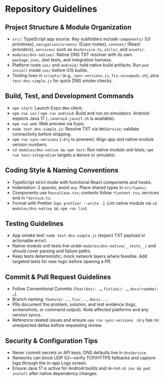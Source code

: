 # Repository Guidelines

## Project Structure & Module Organization
- `src/`: TypeScript app source. Key subfolders include `components/` (UI primitives), `navigation/screens/` (Expo routes), `context/` (React providers), `services/` such as `dnsService.ts`, `utils/`, and `assets/`.
- `modules/dns-native/`: Native DNS TXT resolver with its own `package.json`, Jest tests, and integration harness.
- Platform roots `ios/` and `android/` hold native build artifacts. Run `pod install` inside `ios/` before iOS builds.
- Tooling lives in `scripts/` (e.g., `sync-versions.js`, `fix-cocoapods.sh`), plus `test-dns-simple.js` for quick DNS smoke checks.

## Build, Test, and Development Commands
- `npm start`: Launch Expo dev client.
- `npm run ios` / `npm run android`: Build and run on simulators. Android expects Java 17 (`./android-java17.sh` is available).
- `npm run web`: Web preview via Expo.
- `node test-dns-simple.js`: Resolve TXT via `DNSService`; validate connectivity before shipping.
- `npm run sync-versions` (`:dry` to preview): Align app and native module version numbers.
- `cd modules/dns-native && npm test`: Run native module unit tests; `npm run test:integration` targets a device or simulator.

## Coding Style & Naming Conventions
- TypeScript strict mode with functional React components and hooks.
- Indentation: 2 spaces; avoid `any`. Place shared types in `src/types/`.
- Components use `PascalCase.tsx`; contexts follow `*Context.tsx`; services end in `*Service.ts`.
- Format with Prettier (`npx prettier --write .`). Lint native module via `cd modules/dns-native && npm run lint`.

## Testing Guidelines
- App smoke test: `node test-dns-simple.js` (expect TXT payload or actionable error).
- Native module unit tests live under `modules/dns-native/__tests__/` and should cover parsing and failure paths.
- Keep tests deterministic; mock network layers where feasible. Add targeted tests for new logic before opening a PR.

## Commit & Pull Request Guidelines
- Follow Conventional Commits (`feat(dns): …`, `fix(ios): …`, `docs(readme): …`).
- Branch naming: `feature/...`, `fix/...`, `docs/...`.
- PRs document the problem, solution, and test evidence (logs, screenshots, or command output). Note affected platforms and any version syncs.
- Reference related issues and ensure `npm run sync-versions :dry` has no unexpected deltas before requesting review.

## Security & Configuration Tips
- Never commit secrets or API keys; DNS defaults live in `dnsService`.
- Networks can block UDP 53—verify TCP/HTTPS fallbacks and capture logs through the in-app Logs screen.
- Ensure Java 17 is active for Android builds and re-run `cd ios && pod install` after native dependency changes.
